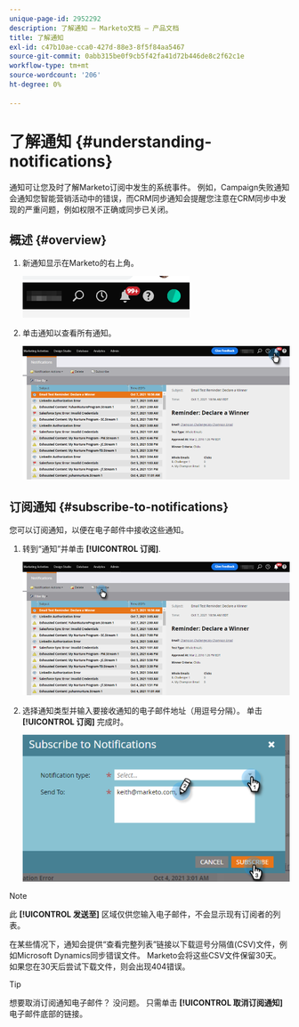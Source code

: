 ```yaml
---
unique-page-id: 2952292
description: 了解通知 — Marketo文档 — 产品文档
title: 了解通知
exl-id: c47b10ae-cca0-427d-88e3-8f5f84aa5467
source-git-commit: 0abb315be0f9cb5f42fa41d72b446de8c2f62c1e
workflow-type: tm+mt
source-wordcount: '206'
ht-degree: 0%

---
```


# 了解通知 {#understanding-notifications}

通知可让您及时了解Marketo订阅中发生的系统事件。 例如，Campaign失败通知会通知您智能营销活动中的错误，而CRM同步通知会提醒您注意在CRM同步中发现的严重问题，例如权限不正确或同步已关闭。

## 概述 {#overview}

1. 新通知显示在Marketo的右上角。

   ![](assets/understanding-notifications-1.png)

1. 单击通知以查看所有通知。

   ![](assets/understanding-notifications-2.png)

## 订阅通知 {#subscribe-to-notifications}

您可以订阅通知，以便在电子邮件中接收这些通知。

1. 转到“通知”并单击 **[!UICONTROL 订阅]**.

   ![](assets/understanding-notifications-3.png)

1. 选择通知类型并输入要接收通知的电子邮件地址（用逗号分隔）。 单击 **[!UICONTROL 订阅]** 完成时。

   ![](assets/understanding-notifications-4.png)

>[!NOTE]
>
>此 **[!UICONTROL 发送至]** 区域仅供您输入电子邮件，不会显示现有订阅者的列表。

在某些情况下，通知会提供“查看完整列表”链接以下载逗号分隔值(CSV)文件，例如Microsoft Dynamics同步错误文件。 Marketo会将这些CSV文件保留30天。 如果您在30天后尝试下载文件，则会出现404错误。

>[!TIP]
>
>想要取消订阅通知电子邮件？ 没问题。 只需单击 **[!UICONTROL 取消订阅通知]** 电子邮件底部的链接。
